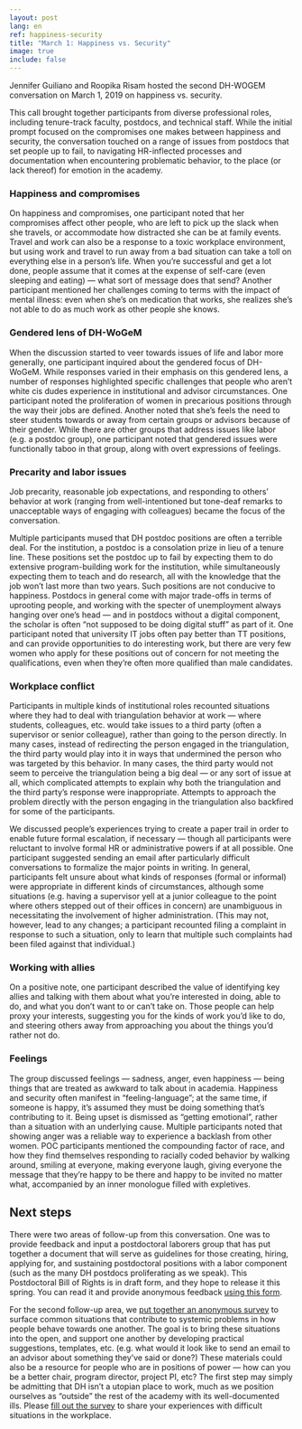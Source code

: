 ```yaml
---
layout: post
lang: en
ref: happiness-security
title: "March 1: Happiness vs. Security"
image: true
include: false
---
```


Jennifer Guiliano and Roopika Risam hosted the second DH-WOGEM conversation on March 1, 2019 on happiness vs. security.

<!-- Read more -->
This call brought together participants from diverse professional roles, including tenure-track faculty, postdocs, and technical staff. While the initial prompt focused on the compromises one makes between happiness and security, the conversation touched on a range of issues from postdocs that set people up to fail, to navigating HR-inflected processes and documentation when encountering problematic behavior, to the place (or lack thereof) for emotion in the academy.

### Happiness and compromises
On happiness and compromises, one participant noted that her compromises affect other people, who are left to pick up the slack when she travels, or accommodate how distracted she can be at family events. Travel and work can also be a response to a toxic workplace environment, but using work and travel to run away from a bad situation can take a toll on everything else in a person’s life. When you’re successful and get a lot done, people assume that it comes at the expense of self-care (even sleeping and eating) — what sort of message does that send? Another participant mentioned her challenges coming to terms with the impact of mental illness: even when she’s on medication that works, she realizes she’s not able to do as much work as other people she knows.

### Gendered lens of DH-WoGeM
When the discussion started to veer towards issues of life and labor more generally, one participant inquired about the gendered focus of DH-WoGeM. While responses varied in their emphasis on this gendered lens, a number of responses highlighted specific challenges that people who aren’t white cis dudes experience in institutional and advisor circumstances. One participant noted the proliferation of women in precarious positions through the way their jobs are defined. Another noted that she’s feels the need to steer students towards or away from certain groups or advisors because of their gender. While there are other groups that address issues like labor (e.g. a postdoc group), one participant noted that gendered issues were functionally taboo in that group, along with overt expressions of feelings.

### Precarity and labor issues
Job precarity, reasonable job expectations, and responding to others’ behavior at work (ranging from well-intentioned but tone-deaf remarks to unacceptable ways of engaging with colleagues) became the focus of the conversation.

Multiple participants mused that DH postdoc positions are often a terrible deal. For the institution, a postdoc is a consolation prize in lieu of a tenure line. These positions set the postdoc up to fail by expecting them to do extensive program-building work for the institution, while simultaneously expecting them to teach and do research, all with the knowledge that the job won’t last more than two years. Such positions are not conducive to happiness. Postdocs in general come with major trade-offs in terms of uprooting people, and working with the specter of unemployment always hanging over one’s head — and in postdocs without a digital component, the scholar is often “not supposed to be doing digital stuff” as part of it. One participant noted that university IT jobs often pay better than TT positions, and can provide opportunities to do interesting work, but there are very few women who apply for these positions out of concern for not meeting the qualifications, even when they’re often more qualified than male candidates.

### Workplace conflict
Participants in multiple kinds of institutional roles recounted situations where they had to deal with triangulation behavior at work — where students, colleagues, etc. would take issues to a third party (often a supervisor or senior colleague), rather than going to the person directly. In many cases, instead of redirecting the person engaged in the triangulation, the third party would play into it in ways that undermined the person who was targeted by this behavior. In many cases, the third party would not seem to perceive the triangulation being a big deal — or any sort of issue at all, which complicated attempts to explain why both the triangulation and the third party’s response were inappropriate. Attempts to approach the problem directly with the person engaging in the triangulation also backfired for some of the participants.

We discussed people’s experiences trying to create a paper trail in order to enable future formal escalation, if necessary — though all participants were reluctant to involve formal HR or administrative powers if at all possible. One participant suggested sending an email after particularly difficult conversations to formalize the major points in writing. In general, participants felt unsure about what kinds of responses (formal or informal) were appropriate in different kinds of circumstances, although some situations (e.g. having a supervisor yell at a junior colleague to the point where others stepped out of their offices in concern) are unambiguous in necessitating the involvement of higher administration. (This may not, however, lead to any changes; a participant recounted filing a complaint in response to such a situation, only to learn that multiple such complaints had been filed against that individual.)

### Working with allies
On a positive note, one participant described the value of identifying key allies and talking with them about what you’re interested in doing, able to do, and what you don’t want to or can’t take on. Those people can help proxy your interests, suggesting you for the kinds of work you’d like to do, and steering others away from approaching you about the things you’d rather not do.

### Feelings
The group discussed feelings — sadness, anger, even happiness — being things that are treated as awkward to talk about in academia. Happiness and security often manifest in “feeling-language”; at the same time, if someone is happy, it’s assumed they must be doing something that’s contributing to it. Being upset is dismissed as “getting emotional”, rather than a situation with an underlying cause. Multiple participants noted that showing anger was a reliable way to experience a backlash from other women. POC participants mentioned the compounding factor of race, and how they find themselves responding to racially coded behavior by walking around, smiling at everyone, making everyone laugh, giving everyone the message that they’re happy to be there and happy to be invited no matter what, accompanied by an inner monologue filled with expletives.

## Next steps
There were two areas of follow-up from this conversation. One was to provide feedback and input a postdoctoral laborers group that has put together a document that will serve as guidelines for those creating, hiring, applying for, and sustaining postdoctoral positions with a labor component (such as the many DH postdocs proliferating as we speak). This Postdoctoral Bill of Rights is in draft form, and they hope to release it this spring. You can read it and provide anonymous feedback [using this form](https://docs.google.com/forms/d/e/1FAIpQLSeawEGQhzKmVr83L3nOnW70gJZJuM4T3csQoiuG-8Y062CPSw/viewform).


For the second follow-up area, we [put together an anonymous survey](https://iu.co1.qualtrics.com/jfe/form/SV_738raE3W2nXEjyJ) to surface common situations that contribute to systemic problems in how people behave towards one another. The goal is to bring these situations into the open, and support one another by developing practical suggestions, templates, etc.  (e.g. what would it look like to send an email to an advisor about something they’ve said or done?) These materials could also be a resource for people who are in positions of power — how can you be a better chair, program director, project PI, etc? The first step may simply be admitting that DH isn’t a utopian place to work, much as we position ourselves as “outside” the rest of the academy with its well-documented ills.  Please [fill out the survey](https://iu.co1.qualtrics.com/jfe/form/SV_738raE3W2nXEjyJ) to share your experiences with difficult situations in the workplace.
